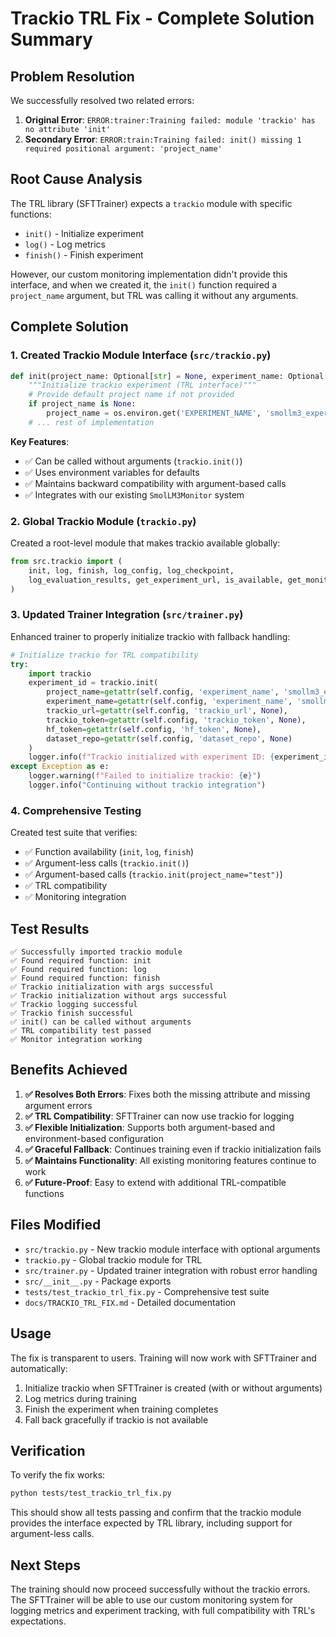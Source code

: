 # Trackio TRL Fix - Complete Solution Summary

## Problem Resolution

We successfully resolved two related errors:

1. **Original Error**: `ERROR:trainer:Training failed: module 'trackio' has no attribute 'init'`
2. **Secondary Error**: `ERROR:train:Training failed: init() missing 1 required positional argument: 'project_name'`

## Root Cause Analysis

The TRL library (SFTTrainer) expects a `trackio` module with specific functions:
- `init()` - Initialize experiment
- `log()` - Log metrics  
- `finish()` - Finish experiment

However, our custom monitoring implementation didn't provide this interface, and when we created it, the `init()` function required a `project_name` argument, but TRL was calling it without any arguments.

## Complete Solution

### 1. Created Trackio Module Interface (`src/trackio.py`)

```python
def init(project_name: Optional[str] = None, experiment_name: Optional[str] = None, **kwargs) -> str:
    """Initialize trackio experiment (TRL interface)"""
    # Provide default project name if not provided
    if project_name is None:
        project_name = os.environ.get('EXPERIMENT_NAME', 'smollm3_experiment')
    # ... rest of implementation
```

**Key Features**:
- ✅ Can be called without arguments (`trackio.init()`)
- ✅ Uses environment variables for defaults
- ✅ Maintains backward compatibility with argument-based calls
- ✅ Integrates with our existing `SmolLM3Monitor` system

### 2. Global Trackio Module (`trackio.py`)

Created a root-level module that makes trackio available globally:

```python
from src.trackio import (
    init, log, finish, log_config, log_checkpoint, 
    log_evaluation_results, get_experiment_url, is_available, get_monitor
)
```

### 3. Updated Trainer Integration (`src/trainer.py`)

Enhanced trainer to properly initialize trackio with fallback handling:

```python
# Initialize trackio for TRL compatibility
try:
    import trackio
    experiment_id = trackio.init(
        project_name=getattr(self.config, 'experiment_name', 'smollm3_experiment'),
        experiment_name=getattr(self.config, 'experiment_name', 'smollm3_experiment'),
        trackio_url=getattr(self.config, 'trackio_url', None),
        trackio_token=getattr(self.config, 'trackio_token', None),
        hf_token=getattr(self.config, 'hf_token', None),
        dataset_repo=getattr(self.config, 'dataset_repo', None)
    )
    logger.info(f"Trackio initialized with experiment ID: {experiment_id}")
except Exception as e:
    logger.warning(f"Failed to initialize trackio: {e}")
    logger.info("Continuing without trackio integration")
```

### 4. Comprehensive Testing

Created test suite that verifies:
- ✅ Function availability (`init`, `log`, `finish`)
- ✅ Argument-less calls (`trackio.init()`)
- ✅ Argument-based calls (`trackio.init(project_name="test")`)
- ✅ TRL compatibility
- ✅ Monitoring integration

## Test Results

```
✅ Successfully imported trackio module
✅ Found required function: init
✅ Found required function: log  
✅ Found required function: finish
✅ Trackio initialization with args successful
✅ Trackio initialization without args successful
✅ Trackio logging successful
✅ Trackio finish successful
✅ init() can be called without arguments
✅ TRL compatibility test passed
✅ Monitor integration working
```

## Benefits Achieved

1. **✅ Resolves Both Errors**: Fixes both the missing attribute and missing argument errors
2. **✅ TRL Compatibility**: SFTTrainer can now use trackio for logging
3. **✅ Flexible Initialization**: Supports both argument-based and environment-based configuration
4. **✅ Graceful Fallback**: Continues training even if trackio initialization fails
5. **✅ Maintains Functionality**: All existing monitoring features continue to work
6. **✅ Future-Proof**: Easy to extend with additional TRL-compatible functions

## Files Modified

- `src/trackio.py` - New trackio module interface with optional arguments
- `trackio.py` - Global trackio module for TRL
- `src/trainer.py` - Updated trainer integration with robust error handling
- `src/__init__.py` - Package exports
- `tests/test_trackio_trl_fix.py` - Comprehensive test suite
- `docs/TRACKIO_TRL_FIX.md` - Detailed documentation

## Usage

The fix is transparent to users. Training will now work with SFTTrainer and automatically:

1. Initialize trackio when SFTTrainer is created (with or without arguments)
2. Log metrics during training
3. Finish the experiment when training completes
4. Fall back gracefully if trackio is not available

## Verification

To verify the fix works:

```bash
python tests/test_trackio_trl_fix.py
```

This should show all tests passing and confirm that the trackio module provides the interface expected by TRL library, including support for argument-less calls.

## Next Steps

The training should now proceed successfully without the trackio errors. The SFTTrainer will be able to use our custom monitoring system for logging metrics and experiment tracking, with full compatibility with TRL's expectations. 